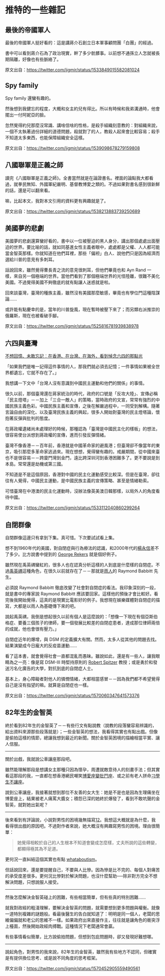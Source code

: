# 推特的一些雜記

## 最後的帝國軍人

最後的帝國軍人挺好看的：這是講蔣介石創立日本軍事顧問團「白團」的經過。

書中可以看到蔣介石為了政治現實，幹了多少骯髒事。以前想不通孫立人怎就被長期隔離，好像也有些脈絡了。

原文出自：<https://twitter.com/iigmir/status/1533849015582081024>

## Spy family

Spy family 還蠻有趣的。

然後想到我健忘的程度，大概和女主約兒有得比。所以有時候和我弟溝通時，他會擺出一付阿妮亞的臉。

忽然覺得約兒那麼沒常識、講啥信啥的性格，是殺手組織刻意教的：對組織來說，一個不太執著過份詳細的道德問題，殺就對了的人，教殺人起來會比較容易；殺手不知道太多東西，也能保障組織安全這樣。

原文出自：<https://twitter.com/iigmir/status/1539098678279159808>

## 八國聯軍是正義之師

讀完《八國聯軍是正義之師》。全書當然就是在論證書名。裡面的論點我大都看過，就拳民無知、外國軍紀嚴明、基督教博愛之類的。不過如果對書名感到很新鮮的話，還是可以翻來看。

嘛，比起本文，我對本文引用的資料更有興趣就是了。

原文出自：<https://twitter.com/iigmir/status/1538213883739250689>

## 美國夢的悲劇

美國夢的悲劇還算蠻好看的，書中以一位被壓迫的黑人身分，講出那個處處出面壓迫的世界。要比喻的話，就如同基進女性主義者眼中，處處都是父權、人人都可能當金智英那樣。你就知道在他們耳裡，那些「偏袒」白人、說他們只是因為經濟而選給川普的意見有多刺耳。

話說回來，雖然覺得曹長青之流的意見很刺耳，但他們畢竟也和 Ayn Rand 一樣，來自另一個極端的世界。當他們看到了那個極端世界的光怪陸離，很難不美化美國。不過覺得美國不夠徹底的就有點讓人迷惑就是啦。

回來談臺灣，臺灣的種族主義，雖然沒有美國那麼敏感，畢竟也有學位門這種陰謀論……

或許能有點慶幸的是，當年的川普旋風，現在暫時被壓下來了；而另類右派推崇的俄羅斯，現在也被看破手腳。

原文出自：<https://twitter.com/iigmir/status/1525816781939838978>

## 六四與臺灣

[不想回憶、未敢忘記︰在香港、在台灣、在海外，看到悼念六四的那點光](https://theinitium.com/article/20220604-whatsnew-hongkong-taiwan-world-june-fourth/)

「如果我們是唯一記得這件事情的人，那我們就必須去記憶；一件事情如果被全世界都遺忘，它就不存在了。」

我想講一下文中「台灣人沒有意識到中國民主運動和他們的關係」的事情。

很久以前，那個臺灣還在蔣家統治的時代，政府的口號是「反攻大陸」、宣傳必稱「民主燈塔」－－加上「三合一敵人」的策略，當時政府的文宣，常常有強烈的中國民族主義色彩。中國民族主義和宣傳，之後在解嚴過程中，一同受到解構。隨著言論自由的深化、以及臺灣民族主義的興起，很多人開始對臺灣的民主燈塔論，懷抱著反彈與批判的態度。

在蔣政權遺緒尚未處理好的時候，那種認為「臺灣是中國民主化的樣板」的想法，很容易使台派想到蔣政權的宣傳，進而引發反彈情緒。

臺灣不像香港－－百年前，香港就是中國革命家的避風港；但臺灣卻不像當年的東京，吸引那麼多革命家逃過來。現在想想，覺得蠻有趣的。戒嚴期間，從中國來臺也不是很容易－－跨廈門灣到金門，遠比跨深圳河到香港困難多了。更不要說是到本島。常常還是劫機或第三國。

不知道是不是這個原因，香港對中國的民主化運動感受比較深。但是在臺灣，卻往往有人覺得，中國民主運動，是中國民族主義的宣傳策略、甚至是情緒勒索。

可惜臺灣在中港澳的民主化運動時，沒辦法像英美澳日韓那樣，以局外人的角度看待中國。

原文出自：<https://twitter.com/iigmir/status/1533112040860299264>

## 自閉群像

自閉群像這邊只有拿到下集。真可惜。下次要試試看上集。

想不到1960年代的美國，對自閉症與行為療法的認識，和2000年代的[楊永信](https://zh.wikipedia.org/wiki/楊永信)差不了多少。比方說書中提到的 [George Rekers](https://en.wikipedia.org/wiki/George_Rekers) 就是個好例子。

雖然現在禹英禑蠻紅的，很多人也在認真分析這樣的人到底是什麼樣的自閉症。不過[禹英禑](https://zh.wikipedia.org/wiki/非常律師禹英禑)這種角色，在很久以前就存在了－－那就是[雨人](https://zh.wikipedia.org/wiki/雨人)的 Raymond Babbitt 先生。

必須說 Raymond Babbitt 徹底改變了社會對自閉症的看法。我印象深刻的一段，就是書中的專家說 Raymond Babbitt 應該要回家。這樣他的預後才會比較好。看完後我開始覺得，這真的是現實比電影好的例子。我想現在娛樂媒體對自閉症的描寫，大都是以雨人為基礎傳下來的吧。

說起禹英禑，我倒是想起很久以前有個人是這麼說的：「想像一下現在有個亞斯伯格症、要養三個孩子的律師，要一個發展比較差的自閉症患者，達成那位律師兩倍的成就，他也會很有壓力。」

自閉症近年的爆增，與 DSM 的定義擴大有關。然而，太多人從其他的問題去找。結果演變成今日龐大的反疫苗運動……

看了這本書，就會覺得社會一直都混亂而愚昧。雖說如此，還是有一些人，讓我眼睛為之一亮：像是寫 DSM-III 時堅持原則的 [Robert Spitzer](https://en.wikipedia.org/wiki/Robert_Spitzer_(psychiatrist)) 教授；或是勇於和發送污名化廣告的大學，對抗到底的自閉症人士。

基本上，身心障礙者對他人的憐憫情緒，大都相當感冒－－因為我們都不希望覺得自己是沒有指望的嘛。就算是自閉症也一樣。

原文出自：<https://twitter.com/iigmir/status/1570060347641573376>

## 82年生的金智英

終於看到82年生的金智英了－－有些行文有點說教（說教的段落蠻容易辨識的，給出資料來源那些段落就是）；一些金智英的想法，我看得其實也有點出戲。但像是偷拍這樣的情節，總讓我想到最近的新聞。關於金智英困境的描繪相當平實、讓人信服。

---

關於出戲，我就說公車讓座那段吧。

雖然能理解那段是想講女主那種只因為懷孕，周遭就敵意待人的刻畫手法；但其實看這那段的我，一直都在想香港網民嘲笑[博愛座變批鬥座](https://theinitium.com/roundtable/20180306-roundtable-hk-priority-seats/)、或之前有老人拼命[刁學生不讓座](https://www.mirrormedia.mg/story/20220906edi014)。

說到公車讓座，我接著就想到那位不友善的女大生：她是不是也是因為生理痛坐在博愛座上，結果被老人痛罵大醬女；積怨已深的她終於爆發了，看到不敢吭聲的金智英，就對她出氣呢？

---

後來看到有評論說，小說對男性的困境幾無描寫[1](https://www.amazon.co.jp/gp/customer-reviews/R2QW7I3BLGIGRR)[2](https://www.amazon.co.jp/gp/customer-reviews/R1ICTU5THMCLKN)。我想這大概就是為什麼，我看得很出戲的原因吧。不過對作者來說，她大概沒有興趣寫男性的困境。理由很簡單：

> 她覺得相較於自己的人生根本不知道會變成怎麼樣，丈夫所說的這些轉變，都顯得極其為不足道。

更何況一直糾結這個其實也有點 [whataboutism](https://en.wikipedia.org/wiki/Whataboutism)。

但話說回來，還是要提醒自己，不要與人比慘。因為慘是比不完的、每個人對痛苦的承受度差很多。更何況比慘對於解決問題，也沒什麼幫助──除非對方完全不想解決問題，只想說服人接受。

---

然後怎麼解決金智英碰上的困難，有些相當簡單，但有些真的特別困難……

就我對政經的粗淺理解，要解決金智英的問題，就需要想到更多問題與權衡。就像一道特別複雜的謎題般。看最後醫生的告白就知道了：明明是同一個人，老闆的思維偏偏就和老公的思維不一樣。如果政府出來直接作主，往往就是讓角色的衝突浮上檯面，然後開始政經肉搏戰。這種情況下老闆通常會贏。

有些事情看似簡單，比方說偷拍問題，但想到包庇問題時，卻又發現好難想哪。

---

說起角色，對男性的我來說，82年生的金智英，雖然我有些地方不認同，但確實是有提供換位思考、或是說不同角度的思考框架。

原文出自：<https://twitter.com/iigmir/status/1570452905559490561>
